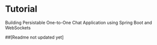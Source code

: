 # Tutorial
Building Persistable One-to-One Chat Application using Spring Boot and WebSockets

##[Readme not updated yet]

